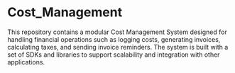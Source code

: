 # Cost_Management
This repository contains a modular Cost Management System designed for handling financial operations such as logging costs, generating invoices, calculating taxes, and sending invoice reminders. The system is built with a set of SDKs and libraries to support scalability and integration with other applications.
